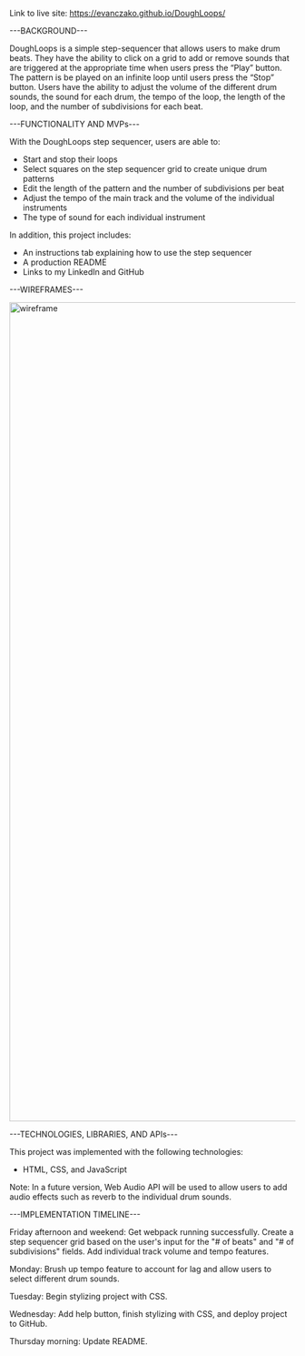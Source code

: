 Link to live site: https://evanczako.github.io/DoughLoops/

---BACKGROUND---

DoughLoops is a simple step-sequencer that allows users to make drum beats. They have the ability to click on a grid to add or remove sounds that are triggered at the appropriate time when users press the “Play” button. The pattern is be played on an infinite loop until users press the “Stop” button. Users have the ability to adjust the volume of the different drum sounds, the sound for each drum, the tempo of the loop, the length of the loop, and the number of subdivisions for each beat.

---FUNCTIONALITY AND MVPs---

With the DoughLoops step sequencer, users are able to:

 - Start and stop their loops
 - Select squares on the step sequencer grid to create unique drum patterns
 - Edit the length of the pattern and the number of subdivisions per beat
 - Adjust the tempo of the main track and the volume of the individual instruments
 - The type of sound for each individual instrument

 In addition, this project includes:

 - An instructions tab explaining how to use the step sequencer
 - A production README
 - Links to my LinkedIn and GitHub

---WIREFRAMES---

<img width="1440" alt="wireframe" src="https://user-images.githubusercontent.com/53061472/129284939-1d166c8a-ba06-455a-8872-33f329108ad7.png">

---TECHNOLOGIES, LIBRARIES, AND APIs---

This project was implemented with the following technologies:
 
 - HTML, CSS, and JavaScript

Note: In a future version, Web Audio API will be used to allow users to add audio effects such as reverb to the individual drum sounds.

---IMPLEMENTATION TIMELINE---

Friday afternoon and weekend: Get webpack running successfully. Create a step sequencer grid based on the user's input for the "# of beats" and "# of subdivisions" fields. Add individual track volume and tempo features.

Monday: Brush up tempo feature to account for lag and allow users to select different drum sounds.

Tuesday: Begin stylizing project with CSS.

Wednesday: Add help button, finish stylizing with CSS, and deploy project to GitHub.

Thursday morning: Update README.
